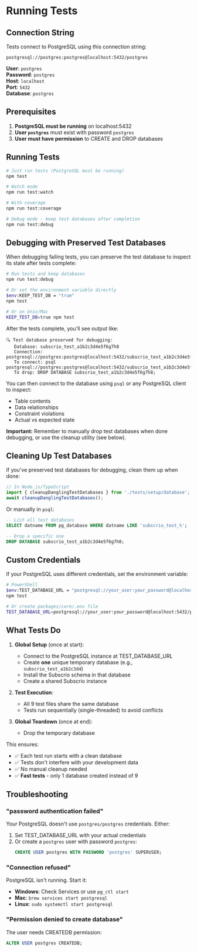 # Running Tests

## Connection String

Tests connect to PostgreSQL using this connection string:

```
postgresql://postgres:postgres@localhost:5432/postgres
```

**User**: `postgres`  
**Password**: `postgres`  
**Host**: `localhost`  
**Port**: `5432`  
**Database**: `postgres`

## Prerequisites

1. **PostgreSQL must be running** on localhost:5432
2. **User `postgres`** must exist with password `postgres`
3. **User must have permission** to CREATE and DROP databases

## Running Tests

```bash
# Just run tests (PostgreSQL must be running)
npm test

# Watch mode
npm run test:watch

# With coverage
npm run test:coverage

# Debug mode - keep test databases after completion
npm run test:debug
```

## Debugging with Preserved Test Databases

When debugging failing tests, you can preserve the test database to inspect its state after tests complete:

```bash
# Run tests and keep databases
npm run test:debug

# Or set the environment variable directly
$env:KEEP_TEST_DB = "true"
npm test

# Or on Unix/Mac
KEEP_TEST_DB=true npm test
```

After the tests complete, you'll see output like:

```
🔍 Test database preserved for debugging:
   Database: subscrio_test_a1b2c3d4e5f6g7h8
   Connection: postgresql://postgres:postgres@localhost:5432/subscrio_test_a1b2c3d4e5f6g7h8
   To connect: psql postgresql://postgres:postgres@localhost:5432/subscrio_test_a1b2c3d4e5f6g7h8
   To drop: DROP DATABASE subscrio_test_a1b2c3d4e5f6g7h8;
```

You can then connect to the database using `psql` or any PostgreSQL client to inspect:
- Table contents
- Data relationships
- Constraint violations
- Actual vs expected state

**Important:** Remember to manually drop test databases when done debugging, or use the cleanup utility (see below).

## Cleaning Up Test Databases

If you've preserved test databases for debugging, clean them up when done:

```typescript
// In Node.js/TypeScript
import { cleanupDanglingTestDatabases } from './tests/setup/database';
await cleanupDanglingTestDatabases();
```

Or manually in `psql`:
```sql
-- List all test databases
SELECT datname FROM pg_database WHERE datname LIKE 'subscrio_test_%';

-- Drop a specific one
DROP DATABASE subscrio_test_a1b2c3d4e5f6g7h8;
```

## Custom Credentials

If your PostgreSQL uses different credentials, set the environment variable:

```bash
# PowerShell
$env:TEST_DATABASE_URL = "postgresql://your_user:your_password@localhost:5432/postgres"
npm test

# Or create packages/core/.env file
TEST_DATABASE_URL=postgresql://your_user:your_password@localhost:5432/postgres
```

## What Tests Do

1. **Global Setup** (once at start):
   - Connect to the PostgreSQL instance at TEST_DATABASE_URL
   - Create **one** unique temporary database (e.g., `subscrio_test_a1b2c3d4`)
   - Install the Subscrio schema in that database
   - Create a shared Subscrio instance

2. **Test Execution**:
   - All 9 test files share the same database
   - Tests run sequentially (single-threaded) to avoid conflicts

3. **Global Teardown** (once at end):
   - Drop the temporary database

This ensures:
- ✅ Each test run starts with a clean database
- ✅ Tests don't interfere with your development data
- ✅ No manual cleanup needed
- ✅ **Fast tests** - only 1 database created instead of 9

## Troubleshooting

### "password authentication failed"

Your PostgreSQL doesn't use `postgres/postgres` credentials. Either:

1. Set TEST_DATABASE_URL with your actual credentials
2. Or create a `postgres` user with password `postgres`:
   ```sql
   CREATE USER postgres WITH PASSWORD 'postgres' SUPERUSER;
   ```

### "Connection refused"

PostgreSQL isn't running. Start it:
- **Windows**: Check Services or use `pg_ctl start`
- **Mac**: `brew services start postgresql`
- **Linux**: `sudo systemctl start postgresql`

### "Permission denied to create database"

The user needs CREATEDB permission:
```sql
ALTER USER postgres CREATEDB;
```

